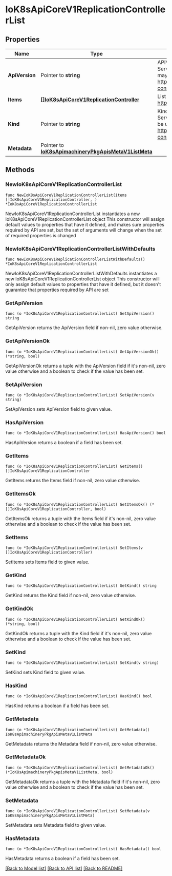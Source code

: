 # IoK8sApiCoreV1ReplicationControllerList

## Properties

Name | Type | Description | Notes
------------ | ------------- | ------------- | -------------
**ApiVersion** | Pointer to **string** | APIVersion defines the versioned schema of this representation of an object. Servers should convert recognized schemas to the latest internal value, and may reject unrecognized values. More info: https://git.k8s.io/community/contributors/devel/sig-architecture/api-conventions.md#resources | [optional] 
**Items** | [**[]IoK8sApiCoreV1ReplicationController**](IoK8sApiCoreV1ReplicationController.md) | List of replication controllers. More info: https://kubernetes.io/docs/concepts/workloads/controllers/replicationcontroller | 
**Kind** | Pointer to **string** | Kind is a string value representing the REST resource this object represents. Servers may infer this from the endpoint the client submits requests to. Cannot be updated. In CamelCase. More info: https://git.k8s.io/community/contributors/devel/sig-architecture/api-conventions.md#types-kinds | [optional] 
**Metadata** | Pointer to [**IoK8sApimachineryPkgApisMetaV1ListMeta**](IoK8sApimachineryPkgApisMetaV1ListMeta.md) |  | [optional] 

## Methods

### NewIoK8sApiCoreV1ReplicationControllerList

`func NewIoK8sApiCoreV1ReplicationControllerList(items []IoK8sApiCoreV1ReplicationController, ) *IoK8sApiCoreV1ReplicationControllerList`

NewIoK8sApiCoreV1ReplicationControllerList instantiates a new IoK8sApiCoreV1ReplicationControllerList object
This constructor will assign default values to properties that have it defined,
and makes sure properties required by API are set, but the set of arguments
will change when the set of required properties is changed

### NewIoK8sApiCoreV1ReplicationControllerListWithDefaults

`func NewIoK8sApiCoreV1ReplicationControllerListWithDefaults() *IoK8sApiCoreV1ReplicationControllerList`

NewIoK8sApiCoreV1ReplicationControllerListWithDefaults instantiates a new IoK8sApiCoreV1ReplicationControllerList object
This constructor will only assign default values to properties that have it defined,
but it doesn't guarantee that properties required by API are set

### GetApiVersion

`func (o *IoK8sApiCoreV1ReplicationControllerList) GetApiVersion() string`

GetApiVersion returns the ApiVersion field if non-nil, zero value otherwise.

### GetApiVersionOk

`func (o *IoK8sApiCoreV1ReplicationControllerList) GetApiVersionOk() (*string, bool)`

GetApiVersionOk returns a tuple with the ApiVersion field if it's non-nil, zero value otherwise
and a boolean to check if the value has been set.

### SetApiVersion

`func (o *IoK8sApiCoreV1ReplicationControllerList) SetApiVersion(v string)`

SetApiVersion sets ApiVersion field to given value.

### HasApiVersion

`func (o *IoK8sApiCoreV1ReplicationControllerList) HasApiVersion() bool`

HasApiVersion returns a boolean if a field has been set.

### GetItems

`func (o *IoK8sApiCoreV1ReplicationControllerList) GetItems() []IoK8sApiCoreV1ReplicationController`

GetItems returns the Items field if non-nil, zero value otherwise.

### GetItemsOk

`func (o *IoK8sApiCoreV1ReplicationControllerList) GetItemsOk() (*[]IoK8sApiCoreV1ReplicationController, bool)`

GetItemsOk returns a tuple with the Items field if it's non-nil, zero value otherwise
and a boolean to check if the value has been set.

### SetItems

`func (o *IoK8sApiCoreV1ReplicationControllerList) SetItems(v []IoK8sApiCoreV1ReplicationController)`

SetItems sets Items field to given value.


### GetKind

`func (o *IoK8sApiCoreV1ReplicationControllerList) GetKind() string`

GetKind returns the Kind field if non-nil, zero value otherwise.

### GetKindOk

`func (o *IoK8sApiCoreV1ReplicationControllerList) GetKindOk() (*string, bool)`

GetKindOk returns a tuple with the Kind field if it's non-nil, zero value otherwise
and a boolean to check if the value has been set.

### SetKind

`func (o *IoK8sApiCoreV1ReplicationControllerList) SetKind(v string)`

SetKind sets Kind field to given value.

### HasKind

`func (o *IoK8sApiCoreV1ReplicationControllerList) HasKind() bool`

HasKind returns a boolean if a field has been set.

### GetMetadata

`func (o *IoK8sApiCoreV1ReplicationControllerList) GetMetadata() IoK8sApimachineryPkgApisMetaV1ListMeta`

GetMetadata returns the Metadata field if non-nil, zero value otherwise.

### GetMetadataOk

`func (o *IoK8sApiCoreV1ReplicationControllerList) GetMetadataOk() (*IoK8sApimachineryPkgApisMetaV1ListMeta, bool)`

GetMetadataOk returns a tuple with the Metadata field if it's non-nil, zero value otherwise
and a boolean to check if the value has been set.

### SetMetadata

`func (o *IoK8sApiCoreV1ReplicationControllerList) SetMetadata(v IoK8sApimachineryPkgApisMetaV1ListMeta)`

SetMetadata sets Metadata field to given value.

### HasMetadata

`func (o *IoK8sApiCoreV1ReplicationControllerList) HasMetadata() bool`

HasMetadata returns a boolean if a field has been set.


[[Back to Model list]](../README.md#documentation-for-models) [[Back to API list]](../README.md#documentation-for-api-endpoints) [[Back to README]](../README.md)


